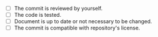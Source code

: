 
<!-- If unsure, feel free to let them unchecked. -->
- [ ] The commit is reviewed by yourself.
- [ ] The code is tested.
- [ ] Document is up to date or not necessary to be changed.
- [ ] The commit is compatible with repository's license.
